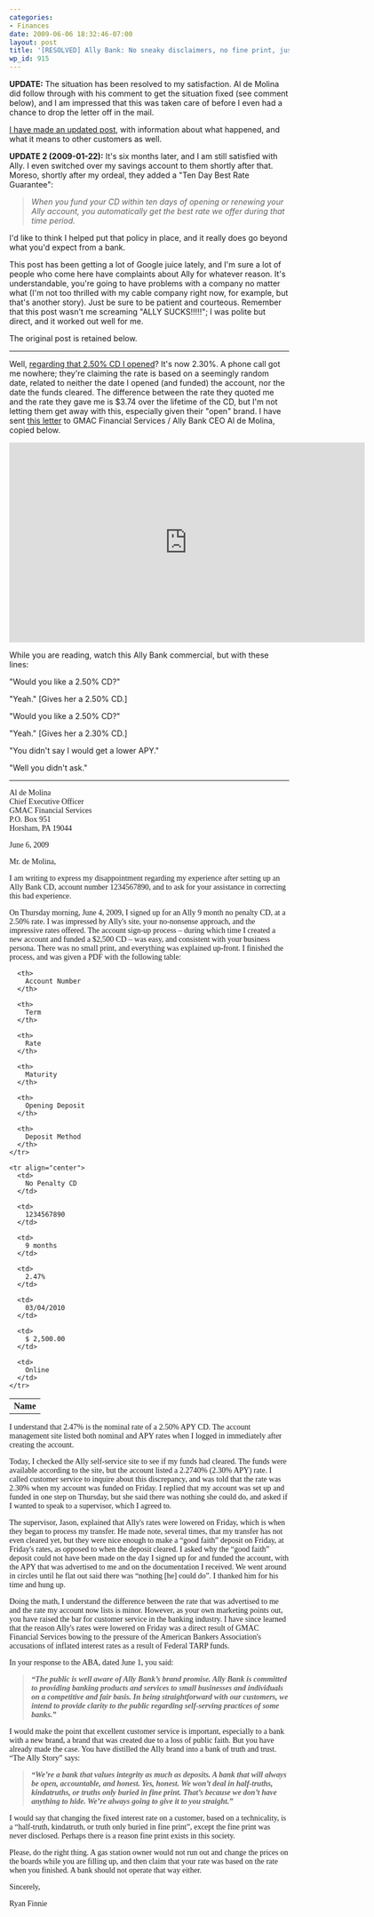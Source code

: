 ```yaml
---
categories:
- Finances
date: 2009-06-06 18:32:46-07:00
layout: post
title: '[RESOLVED] Ally Bank: No sneaky disclaimers, no fine print, just lies.'
wp_id: 915
---
```

**UPDATE:** The situation has been resolved to my satisfaction. Al de Molina did follow through with his comment to get the situation fixed (see comment below), and I am impressed that this was taken care of before I even had a chance to drop the letter off in the mail.

[I have made an updated post](http://www.finnie.org/2009/06/10/ally-bank-update/), with information about what happened, and what it means to other customers as well.

**UPDATE 2 (2009-01-22):** It's six months later, and I am still satisfied with Ally. I even switched over my savings account to them shortly after that. Moreso, shortly after my ordeal, they added a "Ten Day Best Rate Guarantee":

> _When you fund your CD within ten days of opening or renewing your Ally account, you automatically get the best rate we offer during that time period._

I'd like to think I helped put that policy in place, and it really does go beyond what you'd expect from a bank.

This post has been getting a lot of Google juice lately, and I'm sure a lot of people who come here have complaints about Ally for whatever reason. It's understandable, you're going to have problems with a company no matter what (I'm not too thrilled with my cable company right now, for example, but that's another story). Just be sure to be patient and courteous. Remember that this post wasn't me screaming "ALLY SUCKS!!!!!"; I was polite but direct, and it worked out well for me.

The original post is retained below.

* * *

Well, [regarding that 2.50% CD I opened](http://www.finnie.org/2009/06/05/achievement-unlocked-credit-card-solvency/)? It's now 2.30%. A phone call got me nowhere; they're claiming the rate is based on a seemingly random date, related to neither the date I opened (and funded) the account, nor the date the funds cleared. The difference between the rate they quoted me and the rate they gave me is $3.74 over the lifetime of the CD, but I'm not letting them get away with this, especially given their "open" brand. I have sent [this letter](/blog-media/2009/06/ally-2009-06-06-redacted.pdf) to GMAC Financial Services / Ally Bank CEO Al de Molina, copied below.

<iframe width="640" height="360" src="https://www.youtube.com/embed/7qb0vquRcys" frameborder="0" allowfullscreen></iframe>

While you are reading, watch this Ally Bank commercial, but with these lines:

"Would you like a 2.50% CD?"
  
"Yeah." [Gives her a 2.50% CD.]
  
"Would you like a 2.50% CD?"
  
"Yeah." [Gives her a 2.30% CD.]
  
"You didn't say I would get a lower APY."
  
"Well you didn't ask."

* * *

<div style="font-family: serif;">
  Al de Molina<br /> Chief Executive Officer<br /> GMAC Financial Services<br /> P.O. Box 951<br /> Horsham, PA 19044</p> 
  
  <p>
    June 6, 2009
  </p>
  
  <p>
    Mr. de Molina,
  </p>
  
  <p>
    I am writing to express my disappointment regarding my experience after setting up an Ally Bank CD, account number 1234567890, and to ask for your assistance in correcting this bad experience.
  </p>
  
  <p>
    On Thursday morning, June 4, 2009, I signed up for an Ally 9 month no penalty CD, at a 2.50% rate. I was impressed by Ally's site, your no-nonsense approach, and the impressive rates offered. The account sign-up process – during which time I created a new account and funded a $2,500 CD – was easy, and consistent with your business persona. There was no small print, and everything was explained up-front. I finished the process, and was given a PDF with the following table:
  </p>
  
  <table border="0">
    <tr>
      <th>
        Name
      </th>
      
      <th>
        Account Number
      </th>
      
      <th>
        Term
      </th>
      
      <th>
        Rate
      </th>
      
      <th>
        Maturity
      </th>
      
      <th>
        Opening Deposit
      </th>
      
      <th>
        Deposit Method
      </th>
    </tr>
    
    <tr align="center">
      <td>
        No Penalty CD
      </td>
      
      <td>
        1234567890
      </td>
      
      <td>
        9 months
      </td>
      
      <td>
        2.47%
      </td>
      
      <td>
        03/04/2010
      </td>
      
      <td>
        $ 2,500.00
      </td>
      
      <td>
        Online
      </td>
    </tr>
  </table>
  
  <p>
    I understand that 2.47% is the nominal rate of a 2.50% APY CD. The account management site listed both nominal and APY rates when I logged in immediately after creating the account.
  </p>
  
  <p>
    Today, I checked the Ally self-service site to see if my funds had cleared. The funds were available according to the site, but the account listed a 2.2740% (2.30% APY) rate. I called customer service to inquire about this discrepancy, and was told that the rate was 2.30% when my account was funded on Friday. I replied that my account was set up and funded in one step on Thursday, but she said there was nothing she could do, and asked if I wanted to speak to a supervisor, which I agreed to.
  </p>
  
  <p>
    The supervisor, Jason, explained that Ally's rates were lowered on Friday, which is when they began to process my transfer. He made note, several times, that my transfer has not even cleared yet, but they were nice enough to make a “good faith” deposit on Friday, at Friday's rates, as opposed to when the deposit cleared. I asked why the “good faith” deposit could not have been made on the day I signed up for and funded the account, with the APY that was advertised to me and on the documentation I received. We went around in circles until he flat out said there was “nothing [he] could do”. I thanked him for his time and hung up.
  </p>
  
  <p>
    Doing the math, I understand the difference between the rate that was advertised to me and the rate my account now lists is minor. However, as your own marketing points out, you have raised the bar for customer service in the banking industry. I have since learned that the reason Ally's rates were lowered on Friday was a direct result of GMAC Financial Services bowing to the pressure of the American Bankers Association's accusations of inflated interest rates as a result of Federal TARP funds.
  </p>
  
  <p>
    In your response to the ABA, dated June 1, you said:
  </p>
  
  <blockquote>
    <p>
      <strong><em>“The public is well aware of Ally Bank’s brand promise. Ally Bank is committed to providing banking products and services to small businesses and individuals on a competitive and fair basis. In being straightforward with our customers, we intend to provide clarity to the public regarding self-serving practices of some banks.”</em></strong>
    </p>
  </blockquote>
  
  <p>
    I would make the point that excellent customer service is important, especially to a bank with a new brand, a brand that was created due to a loss of public faith. But you have already made the case. You have distilled the Ally brand into a bank of truth and trust. “The Ally Story” says:
  </p>
  
  <blockquote>
    <p>
      <strong><em>“We’re a bank that values integrity as much as deposits. A bank that will always be open, accountable, and honest. Yes, honest. We won’t deal in half-truths, kindatruths, or truths only buried in fine print. That’s because we don’t have anything to hide. We’re always going to give it to you straight.”</em></strong>
    </p>
  </blockquote>
  
  <p>
    I would say that changing the fixed interest rate on a customer, based on a technicality, is a “half-truth, kindatruth, or truth only buried in fine print”, except the fine print was never disclosed. Perhaps there is a reason fine print exists in this society.
  </p>
  
  <p>
    Please, do the right thing. A gas station owner would not run out and change the prices on the boards while you are filling up, and then claim that your rate was based on the rate when you finished. A bank should not operate that way either.
  </p>
  
  <p>
    Sincerely,
  </p>
  
  <p>
    Ryan Finnie
  </p>
</div>
